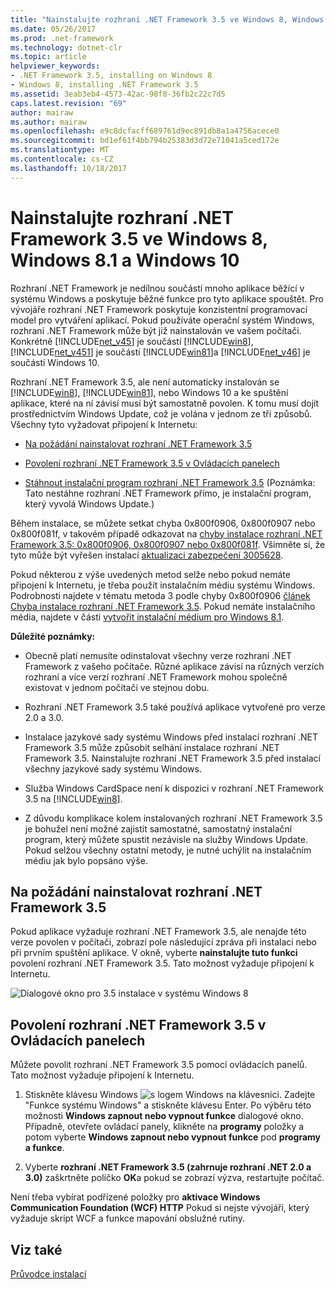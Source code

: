 ```yaml
---
title: "Nainstalujte rozhraní .NET Framework 3.5 ve Windows 8, Windows 8.1 a Windows 10"
ms.date: 05/26/2017
ms.prod: .net-framework
ms.technology: dotnet-clr
ms.topic: article
helpviewer_keywords:
- .NET Framework 3.5, installing on Windows 8
- Windows 8, installing .NET Framework 3.5
ms.assetid: 3eab3eb4-4573-42ac-98f8-36fb2c22c7d5
caps.latest.revision: "69"
author: mairaw
ms.author: mairaw
ms.openlocfilehash: e9c8dcfacff689761d9ec891db8a1a4756acece0
ms.sourcegitcommit: bd1ef61f4bb794b25383d3d72e71041a5ced172e
ms.translationtype: MT
ms.contentlocale: cs-CZ
ms.lasthandoff: 10/18/2017
---
```

# <a name="install-the-net-framework-35-on-windows-8-windows-81-and-windows-10"></a>Nainstalujte rozhraní .NET Framework 3.5 ve Windows 8, Windows 8.1 a Windows 10

Rozhraní .NET Framework je nedílnou součástí mnoho aplikace běžící v systému Windows a poskytuje běžné funkce pro tyto aplikace spouštět. Pro vývojáře rozhraní .NET Framework poskytuje konzistentní programovací model pro vytváření aplikací. Pokud používáte operační systém Windows, rozhraní .NET Framework může být již nainstalován ve vašem počítači. Konkrétně [!INCLUDE[net_v45](../../../includes/net-v45-md.md)] je součástí [!INCLUDE[win8](../../../includes/win8-md.md)], [!INCLUDE[net_v451](../../../includes/net-v451-md.md)] je součástí [!INCLUDE[win81](../../../includes/win81-md.md)]a [!INCLUDE[net_v46](../../../includes/net-v46-md.md)] je součástí Windows 10.  
  
Rozhraní .NET Framework 3.5, ale není automaticky instalován se [!INCLUDE[win8](../../../includes/win8-md.md)], [!INCLUDE[win81](../../../includes/win81-md.md)], nebo Windows 10 a ke spuštění aplikace, které na ní závisí musí být samostatně povolen. K tomu musí dojít prostřednictvím Windows Update, což je volána v jednom ze tří způsobů. Všechny tyto vyžadovat připojení k Internetu:  
  
- [Na požádání nainstalovat rozhraní .NET Framework 3.5](#OnDemand)  
  
- [Povolení rozhraní .NET Framework 3.5 v Ovládacích panelech](#ControlPanel)  
  
- [Stáhnout instalační program rozhraní .NET Framework 3.5](http://www.microsoft.com/en-us/download/details.aspx?id=21) (Poznámka: Tato nestáhne rozhraní .NET Framework přímo, je instalační program, který vyvolá Windows Update.)  
  
Během instalace, se můžete setkat chyba 0x800f0906, 0x800f0907 nebo 0x800f081f, v takovém případě odkazovat na [chyby instalace rozhraní .NET Framework 3.5: 0x800f0906, 0x800f0907 nebo 0x800f081f](https://support.microsoft.com/help/2734782/net-framework-3-5-installation-error-0x800f0906--0x800f081f--0x800f09). Všimněte si, že tyto může být vyřešen instalací [aktualizaci zabezpečení 3005628](https://support.microsoft.com/kb/3005628).  
  
Pokud některou z výše uvedených metod selže nebo pokud nemáte připojení k Internetu, je třeba použít instalačním médiu systému Windows. Podrobnosti najdete v tématu metoda 3 podle chyby 0x800f0906 [článek Chyba instalace rozhraní .NET Framework 3.5](https://support.microsoft.com/en-us/kb/2734782). Pokud nemáte instalačního média, najdete v části [vytvořit instalační médium pro Windows 8.1](http://windows.microsoft.com/en-US/windows-8/create-reset-refresh-media?woldogcb=0).  
  
**Důležité poznámky:**
  
- Obecně platí nemusíte odinstalovat všechny verze rozhraní .NET Framework z vašeho počítače. Různé aplikace závisí na různých verzích rozhraní a více verzí rozhraní .NET Framework mohou společně existovat v jednom počítači ve stejnou dobu.  
  
- Rozhraní .NET Framework 3.5 také používá aplikace vytvořené pro verze 2.0 a 3.0.  
  
- Instalace jazykové sady systému Windows před instalací rozhraní .NET Framework 3.5 může způsobit selhání instalace rozhraní .NET Framework 3.5. Nainstalujte rozhraní .NET Framework 3.5 před instalací všechny jazykové sady systému Windows.  
  
- Služba Windows CardSpace není k dispozici v rozhraní .NET Framework 3.5 na [!INCLUDE[win8](../../../includes/win8-md.md)].  
  
- Z důvodu komplikace kolem instalovaných rozhraní .NET Framework 3.5 je bohužel není možné zajistit samostatné, samostatný instalační program, který můžete spustit nezávisle na služby Windows Update. Pokud selžou všechny ostatní metody, je nutné uchýlit na instalačním médiu jak bylo popsáno výše.  
  
<a name="OnDemand"></a>   
## <a name="install-the-net-framework-35-on-demand"></a>Na požádání nainstalovat rozhraní .NET Framework 3.5

Pokud aplikace vyžaduje rozhraní .NET Framework 3.5, ale nenajde této verze povolen v počítači, zobrazí pole následující zpráva při instalaci nebo při prvním spuštění aplikace. V okně, vyberte **nainstalujte tuto funkci** povolení rozhraní .NET Framework 3.5. Tato možnost vyžaduje připojení k Internetu.  
  
![Dialogové okno pro 3.5 instalace v systému Windows 8](../../../docs/framework/deployment/media/installdialog.png "installdialog")  
  
<a name="ControlPanel"></a>   
## <a name="enable-the-net-framework-35-in-control-panel"></a>Povolení rozhraní .NET Framework 3.5 v Ovládacích panelech

Můžete povolit rozhraní .NET Framework 3.5 pomocí ovládacích panelů. Tato možnost vyžaduje připojení k Internetu.  
  
1. Stiskněte klávesu Windows ![s logem Windows](../../../docs/framework/get-started/media/windowskeyboardlogo.png "Windowskeyboardlogo") na klávesnici. Zadejte "Funkce systému Windows" a stiskněte klávesu Enter. Po výběru této možnosti **Windows zapnout nebo vypnout funkce** dialogové okno. Případně, otevřete ovládací panely, klikněte na **programy** položky a potom vyberte **Windows zapnout nebo vypnout funkce** pod **programy a funkce**.  
  
2. Vyberte **rozhraní .NET Framework 3.5 (zahrnuje rozhraní .NET 2.0 a 3.0)** zaškrtněte políčko **OK**a pokud se zobrazí výzva, restartujte počítač.  
  
Není třeba vybírat podřízené položky pro **aktivace Windows Communication Foundation (WCF) HTTP** Pokud si nejste vývojáři, který vyžaduje skript WCF a funkce mapování obslužné rutiny.
  
## <a name="see-also"></a>Viz také

[Průvodce instalací](../../../docs/framework/get-started/index.md)
